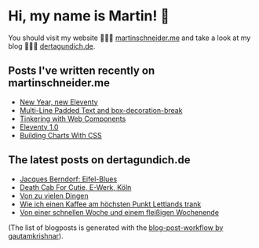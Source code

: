 # Hi, my name is Martin! 👋 
You should visit my website 👨🏼‍💻  [martinschneider.me](https://martinschneider.me) and take a look at my blog 🤷🏼‍♂️ [dertagundich.de](https://www.dertagundich.de).

## Posts I've written recently on martinschneider.me
<!-- MSME-POST-LIST:START -->
- [New Year, new Eleventy](https://martinschneider.me/articles/new-year-new-eleventy/)
- [Multi-Line Padded Text and box-decoration-break](https://martinschneider.me/articles/multi-line-padded-text-and-box-decoration-break/)
- [Tinkering with Web Components](https://martinschneider.me/articles/tinkering-with-web-components/)
- [Eleventy 1.0](https://martinschneider.me/articles/eleventy-1-0/)
- [Building Charts With CSS](https://martinschneider.me/articles/building-charts-with-css/)
<!-- MSME-POST-LIST:END -->

## The latest posts on dertagundich.de
<!-- DTUI-POST-LIST:START -->
- [Jacques Berndorf:  Eifel-Blues](https://www.dertagundich.de/blog/2023/03/jacques-berndorf-eifel-blues)
- [Death Cab For Cutie, E-Werk, Köln](https://www.dertagundich.de/blog/2023/03/death-cab-for-cutie-e-werk-koln)
- [Von zu vielen Dingen](https://www.dertagundich.de/blog/2023/03/von-zu-vielen-dingen)
- [Wie ich einen Kaffee am höchsten Punkt Lettlands trank](https://www.dertagundich.de/blog/2023/03/wie-ich-einen-kaffee-am-hochsten-punkt-lettlands-trank)
- [Von einer schnellen Woche und einem fleißigen Wochenende](https://www.dertagundich.de/blog/2023/03/von-einer-schnellen-woche-und-einem-fleissigen-wochenende)
<!-- DTUI-POST-LIST:END -->

(The list of blogposts is generated with the [blog-post-workflow by gautamkrishnar](https://github.com/gautamkrishnar/blog-post-workflow)).
